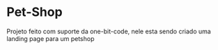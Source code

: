 # Pet-Shop
Projeto feito com suporte da one-bit-code, nele esta sendo criado uma landing page para um petshop

